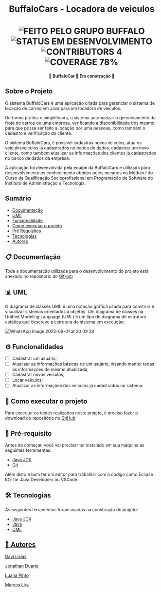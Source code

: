 <h1 align="center">BuffaloCars - Locadora de veiculos</h1>

  <h1 align="center">
  	<img alt="FEITO PELO GRUPO BUFFALO" src="https://img.shields.io/static/v1?label=FEITO&message=PELO GRUPO BUFFALO&color=brightgreen">
	<img alt="STATUS EM DESENVOLVIMENTO" src="https://img.shields.io/static/v1?label=STATUS&message=EM DESENVOLVIMENTO&color=brightgreen">
	<img alt="CONTRIBUTORS 4" src="https://img.shields.io/static/v1?label=CONTRIBUTORS&message=4&color=blue">
        <img alt="COVERAGE 78%" src="https://img.shields.io/static/v1?label=COVERAGE&message=78%&color=blueviolet">
  </h1>
  
  <h4 align="center"> 🚧 BuffaloCar 🚀 Em construção 🚧</h4>
    
 <h2>Sobre o Projeto</h2>

O sistema BuffaloCars é uma aplicação criada para gerenciar o sistema de locação de carros em Java para um locadora de veículos.

De forma pratica e simplificada, o sistema automatizar o gerenciamento da frota de carros de uma empresa, verificando a disponibilidade dos mesmo, para que possa ser feito a locação por uma pessoas, como também o cadastro e verificação do cliente.

O sistema BuffaloCars, é possivel cadastras novos veiculos, atua os veiculosveiculos já cadastrados no banco de dados, cadastrar um novo cliente, como também atualizar as informações dos clientes já cadastrados no banco de dados da empresa.

A aplicação foi desenvolvida pela equipe da BuffaloCars e utilizada para desenvolvimento os conhecimento obtidos pelos mesmos no Módulo I do Curso de Qualificação Socioprofissional em Programação de Software do Instituto de Administração e Tecnologia.

<h2>Sumário</h2>

<!--ts-->
   * [Documentação](#Documentação)
   * [UML](#UML)
   * [Funcionalidade](#Funcionalidade)
   * [Como executar o projeto](#Como-executar-o-projeto)
   * [Pré Requisitos](#Pré-Requisitos)
   * [Tecnologias](#Tecnologias)
   * [Autores](#Autores)
<!--te-->

<h2>📋 Documentação</h2>
Toda a documentação utilizada para o desenvolvimento do projeto está anexado no repositorio do
<a href="https://github.com/Marcoslira91/Buffalocars/">GitHub</a>

<h2>📊 UML</h2>

O diagrama de classes UML é uma notação gráfica usada para construir e visualizar sistemas orientados a objetos. Um diagrama de classes na Unified Modeling Language (UML) é um tipo de diagrama de estrutura estática que descreve a estrutura do sistema em execução:

![WhatsApp Image 2022-09-01 at 20 09 28](https://user-images.githubusercontent.com/111930363/188027927-8933ab22-58da-42af-85b2-b8eef7df4254.jpeg)

<h2>⚙ Funcionalidades</h2>

- [ ] Cadastrar um usuário;
- [ ] Atualizar as informações básicas de um usuário, visando manter todas as informações do mesmo atualizada;
- [ ] Cadastrar novos veiculos;
- [ ] Locar veiculos;
- [ ] Atualizar as informações dos veiculos já cadastrados no sistema.

<h2>🔄 Como executar o projeto</h2>

Para executar os testes realizados neste projeto, é preciso fazer o download do repositório no <a href="https://github.com/Marcoslira91/Buffalocars/">GitHub<a/>

<h2>📝 Pré-requisito</h2>

Antes de começar, você vai precisar ter instalado em sua máquina as seguintes ferramentas: 
<ul>
	<li><a href="https://www.oracle.com/java/technologies/downloads/">Java JDK</a></li>
	<li><a href="https://git-scm.com/">Git</li>
</ul>
<a>Além disto é bom ter um editor para trabalhar com o código como Eclipse IDE for Java Developers ou VSCode.</a>

<h2>🛠 Tecnologias</h2>

As seguintes ferramentas foram usadas na construção do projeto:
<ul>
	<li><a href="https://www.oracle.com/java/technologies/downloads/">Java JDK</a></li>
	<li><a href="https://www.java.com/pt-BR/">Java</li>
	<li>UML</li>
</ul>

<h2>👥 Autores</h2>
	
<a href="https://www.linkedin.com/in/davi-lisias-aa72b4141/">Davi Lisias</a>
	
<a href="https://www.linkedin.com/in/jonathan-duarte-62331582/">Jonathan Duarte</a>
	
<a href="https://www.linkedin.com/in/luanactpinto/">Luana Pinto</a>
	
<a href="https://www.linkedin.com/in/marcoslira91/">Marcos Lira</a>


	
